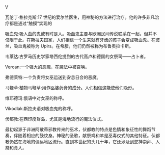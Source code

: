 <title>Dictionary of Magic</title> <link href="e9780806536989_css.css" rel="stylesheet" type="text/css"> 

V

瓦伦丁·格拉克斯:17 世纪的爱尔兰医生，用神秘的方法进行治疗。他的许多非凡治疗都是通过“触摸”实现的

吸血鬼:吸人血的鬼或有时是人。吸血鬼主要与欧洲民间传说联系在一起，但并不仅限于此。在斯拉夫国家，人们相信一个生来就有牙齿的孩子会变成吸血鬼。在波兰，吸血鬼被称为 Upirs。在希腊，他们仍然被称为布鲁奥拉卡斯。

韦莱达:古罗马历史学家塔西佗提到的古代高卢和德国的女祭司——占卜者。

Vercan:一个强大的恶魔，在魔法中被召唤。

弗德莱特:一个负责将女巫运送到安息日会的恶魔。

马鞭草:植物马鞭草:用作巫婆药膏的成分。人们相信这能使他们隐形。

维耶德玛:俄语中对女巫的称呼。

Vikodlak:斯拉夫语对吸血鬼的称呼。

伏都教:在西印度群岛，尤其是海地流行的魔法仪式。

最初起源于非洲阿散蒂邪教传来的巫术，伏都教的特点是色情和象征性的舞蹈节奏，伴随着相应的鼓纹身。神秘的圣歌，献祭鸡和羊是巫毒仪式的其他特征。伏都教仍然在海地的偏远地区流行。直到本世纪的头几十年，它还涉及到蛇神崇拜、人祭和食人。